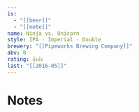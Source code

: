 ```yaml
---
is:
  - "[[beer]]"
  - "[[note]]"
name: Ninja vs. Unicorn
style: IPA - Imperial - Double
brewery: "[[Pipeworks Brewing Company]]"
abv: 8
rating: 👍👍
last: "[[2016-05]]"
---
```

# Notes

